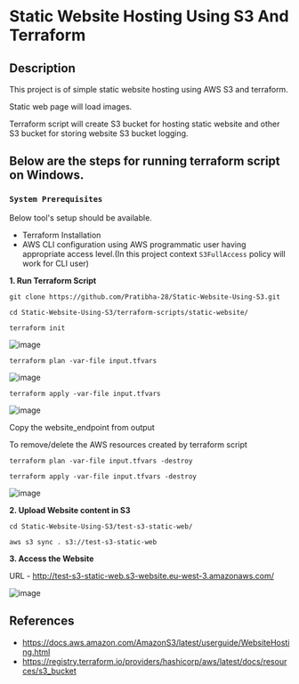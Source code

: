 
# Static Website Hosting Using S3 And Terraform

## Description

This project is of simple static website hosting using  AWS S3 and terraform.

Static web page will load images.

Terraform script will create S3 bucket for hosting static website and other S3 bucket for storing website S3 bucket logging.

## Below are the steps for running terraform script on Windows.

### `System Prerequisites`
Below tool's setup should be available.
- Terraform Installation
- AWS CLI configuration using AWS programmatic user having appropriate access level.(In this project context `S3FullAccess` policy will work for CLI user)

**1. Run Terraform Script**
``` 
git clone https://github.com/Pratibha-28/Static-Website-Using-S3.git 

cd Static-Website-Using-S3/terraform-scripts/static-website/

terraform init
```
![image](https://user-images.githubusercontent.com/19345296/128269054-a43d1ca1-f250-4137-8a27-18c63c0de34f.png)

```
terraform plan -var-file input.tfvars
```
![image](https://user-images.githubusercontent.com/19345296/128269160-666f983a-c1cb-4fd7-b336-3c849d448f8d.png)

```
terraform apply -var-file input.tfvars
```
![image](https://user-images.githubusercontent.com/19345296/128269223-0c876950-4950-4cf1-8617-0994b5c02bc5.png)

Copy the website_endpoint from output

To remove/delete the AWS resources created by terraform script
```
terraform plan -var-file input.tfvars -destroy

terraform apply -var-file input.tfvars -destroy
```
![image](https://user-images.githubusercontent.com/19345296/128269663-2f187845-09c9-4e6a-b7a8-f60b36df49a7.png)

**2. Upload Website content in S3**

```
cd Static-Website-Using-S3/test-s3-static-web/

aws s3 sync . s3://test-s3-static-web

```

**3. Access the Website**

URL - http://test-s3-static-web.s3-website.eu-west-3.amazonaws.com/

![image](https://user-images.githubusercontent.com/19345296/128268769-d8818ccc-bc45-4907-90a0-b85233720afe.png)


## References
- https://docs.aws.amazon.com/AmazonS3/latest/userguide/WebsiteHosting.html
- https://registry.terraform.io/providers/hashicorp/aws/latest/docs/resources/s3_bucket

